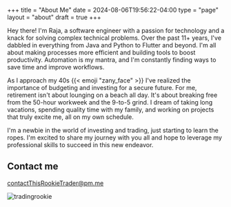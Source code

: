 +++
title = "About Me"
date = 2024-08-06T19:56:22-04:00
type = "page"
layout = "about"
draft = true
+++

Hey there! I'm Raja, a software engineer with a passion for technology and a knack for solving complex technical problems. Over the past 11+ years, I've dabbled in everything from Java and Python to Flutter and beyond. I'm all about making processes more efficient and building tools to boost productivity. Automation is my mantra, and I'm constantly finding ways to save time and improve workflows.

As I approach my 40s {{< emoji "zany_face" >}} I've realized the importance of budgeting and investing for a secure future. For me, retirement isn't about lounging on a beach all day. It's about breaking free from the 50-hour workweek and the 9-to-5 grind. I dream of taking long vacations, spending quality time with my family, and working on projects that truly excite me, all on my own schedule.

I'm a newbie in the world of investing and trading, just starting to learn the ropes. I'm excited to share my journey with you all and hope to leverage my professional skills to succeed in this new endeavor.

## Contact me

[contactThisRookieTrader@pm.me](mailto:contactThisRookieTrader@pm.me)

![tradingrookie](/trading_blog_app/logo-one.png)
